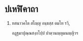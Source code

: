 <h1>ปเหฬิคาถา</h1>
<ol>
<li>
ทสนาวคโต สโญฺญ อนฺธสฺส ตมโท รวิ,  
  
อฎฺฐมาปุณฺณสงฺกโปฺป ปาตฺวนญฺญมนญฺญิวฯ  
</li>
  
  
  
  
  
